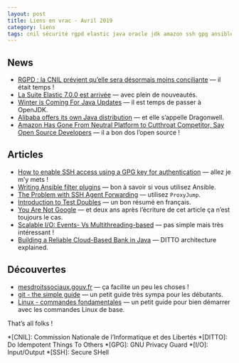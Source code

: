 ```yaml
---
layout: post
title: Liens en vrac - Avril 2019
category: liens
tags: cnil sécurité rgpd elastic java oracle jdk amazon ssh gpg ansible test io cloud git linux
---
```


## News
* [RGPD : la CNIL prévient qu’elle sera désormais moins conciliante](https://www.numerama.com/politique/482019-rgpd-la-cnil-previent-quelle-sera-desormais-moins-conciliante-en-cas-decart.html)
  — il était temps !
* [La Suite Elastic 7.0.0 est arrivée](https://www.elastic.co/fr/blog/elastic-stack-7-0-0-released)
  — avec plein de nouveautés.
* [Winter is Coming For Java Updates](https://www.azul.com/winter-is-coming-for-java-updates/)
  — il est temps de passer à OpenJDK.
* [Alibaba offers its own Java distribution](https://www.javaworld.com/article/3386160/alibaba-offers-its-own-java-distribution.html)
  — et elle s’appelle Dragonwell.
* [Amazon Has Gone From Neutral Platform to Cutthroat Competitor, Say Open Source Developers](https://onezero.medium.com/open-source-betrayed-industry-leaders-accuse-amazon-of-playing-a-rigged-game-with-aws-67177bc748b7)
  — il a bon dos l’open source !

## Articles
* [How to enable SSH access using a GPG key for authentication](https://opensource.com/article/19/4/gpg-subkeys-ssh)
  — allez je m’y mets !
* [Writing Ansible filter plugins](https://blog.oddbit.com/post/2019-04-25-writing-ansible-filter-plugins/) 
  — bon à savoir si vous utilisez Ansible.
* [The Problem with SSH Agent Forwarding](https://defn.io/2019/04/12/ssh-forwarding/)
  — utilisez `ProxyJump`.
* [Introduction to Test Doubles](https://codurance.com/2019/04/08/Introduction-to-test-doubles/)
  — un bon résumé en français.
* [You Are Not Google](https://blog.bradfieldcs.com/you-are-not-google-84912cf44afb)
  — et deux ans après l’écriture de cet article ça n’est toujours le cas.
* [Scalable I/O: Events- Vs Multithreading-based](https://thetechsolo.wordpress.com/2016/02/29/scalable-io-events-vs-multithreading-based/)
  — pas simple mais très intéressant !
* [Building a Reliable Cloud-Based Bank in Java](https://www.infoq.com/presentations/starling-bank/)
  — DITTO architecture explained. 

## Découvertes
* [mesdroitssociaux.gouv.fr](https://www.mesdroitssociaux.gouv.fr)
  — ça facilite un peu les choses !
* [git - the simple guide](http://rogerdudler.github.io/git-guide/index.html)
  — un petit guide très sympa pour les débutants.
* [Linux - commandes fondamentales](http://juliend.github.io/linux-cheatsheet/)
  — un petit guide pour bien démarrer avec les commandes Linux de base.

That’s all folks !

*[CNIL]: Commission Nationale de l’Informatique et des Libertés
*[DITTO]: Do Idempotent Things To Others
*[GPG]: GNU Privacy Guard
*[I/O]: Input/Output
*[SSH]: Secure SHell
